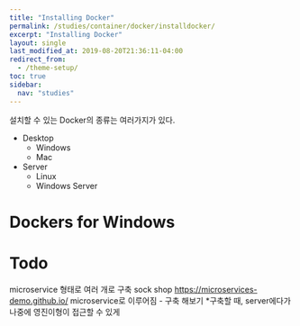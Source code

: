 ```yaml
---
title: "Installing Docker"
permalink: /studies/container/docker/installdocker/
excerpt: "Installing Docker"
layout: single
last_modified_at: 2019-08-20T21:36:11-04:00
redirect_from:
  - /theme-setup/
toc: true
sidebar:
  nav: "studies"
---
```

설치할 수 있는 Docker의 종류는 여러가지가 있다.
 * Desktop
   * Windows
   * Mac
 * Server
   * Linux
   * Windows Server

# Dockers for Windows

# Todo

microservice 형태로 여러 개로 구축
sock shop
https://microservices-demo.github.io/
microservice로 이루어짐 - 구축 해보기
*구축할 때, server에다가
나중에 영진이형이 접근할 수 있게
